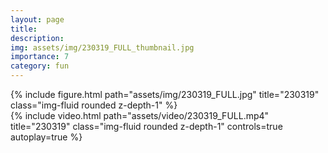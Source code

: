 ```yaml
---
layout: page
title: 
description: 
img: assets/img/230319_FULL_thumbnail.jpg
importance: 7
category: fun
---
```


<div class="row mt-3">
    <!-- Image -->
    <div class="col-sm mt-3 mt-md-0">
        {% include figure.html path="assets/img/230319_FULL.jpg" title="230319" class="img-fluid rounded z-depth-1" %}
    </div>
    <!-- Video -->
    <div class="col-sm mt-3 mt-md-0">
        {% include video.html path="assets/video/230319_FULL.mp4" title="230319" class="img-fluid rounded z-depth-1" controls=true autoplay=true %}
    </div>
</div>